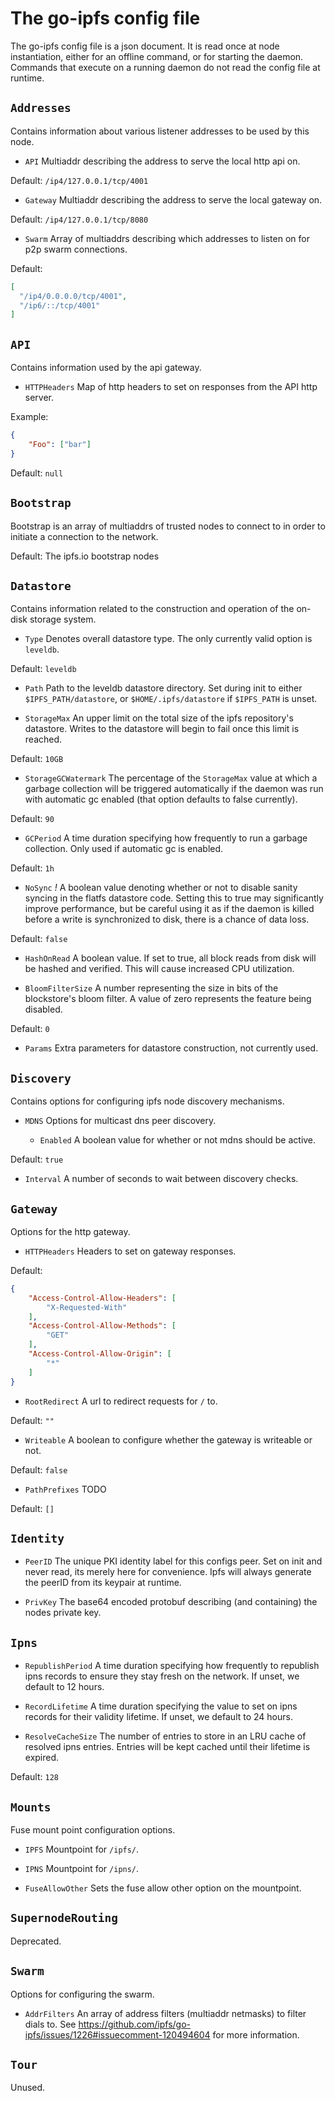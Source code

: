 # The go-ipfs config file
The go-ipfs config file is a json document. It is read once at node instantiation,
either for an offline command, or for starting the daemon. Commands that execute on
a running daemon do not read the config file at runtime.

## `Addresses`
Contains information about various listener addresses to be used by this node.

- `API`
Multiaddr describing the address to serve the local http api on.

Default: `/ip4/127.0.0.1/tcp/4001`

- `Gateway`
Multiaddr describing the address to serve the local gateway on.

Default: `/ip4/127.0.0.1/tcp/8080`

- `Swarm`
Array of multiaddrs describing which addresses to listen on for p2p swarm connections.

Default:
```json
[
  "/ip4/0.0.0.0/tcp/4001",
  "/ip6/::/tcp/4001"
]
```

## `API`
Contains information used by the api gateway.

- `HTTPHeaders`
Map of http headers to set on responses from the API http server.

Example:
```json
{
	"Foo": ["bar"]
}
```

Default: `null`

## `Bootstrap`
Bootstrap is an array of multiaddrs of trusted nodes to connect to in order to
initiate a connection to the network.

Default: The ipfs.io bootstrap nodes

## `Datastore`
Contains information related to the construction and operation of the on-disk
storage system.

- `Type`
Denotes overall datastore type. The only currently valid option is `leveldb`.

Default: `leveldb`

- `Path`
Path to the leveldb datastore directory. Set during init to either `$IPFS_PATH/datastore`, or `$HOME/.ipfs/datastore` if `$IPFS_PATH` is unset.

- `StorageMax`
An upper limit on the total size of the ipfs repository's datastore. Writes to the datastore will begin to fail once this limit is reached.

Default: `10GB`

- `StorageGCWatermark`
The percentage of the `StorageMax` value at which a garbage collection will be triggered automatically if the daemon was run with automatic gc enabled (that option defaults to false currently).

Default: `90`

- `GCPeriod`
A time duration specifying how frequently to run a garbage collection. Only used if automatic gc is enabled.

Default: `1h`

- `NoSync` *!*
A boolean value denoting whether or not to disable sanity syncing in the flatfs datastore code. Setting this to true may significantly improve performance, but be careful using it as if the daemon is killed before a write is synchronized to disk, there is a chance of data loss.

Default: `false`

- `HashOnRead`
A boolean value. If set to true, all block reads from disk will be hashed and verified. This will cause increased CPU utilization.

- `BloomFilterSize`
A number representing the size in bits of the blockstore's bloom filter. A value of zero represents the feature being disabled.

Default: `0` 

- `Params`
Extra parameters for datastore construction, not currently used.

## `Discovery`
Contains options for configuring ipfs node discovery mechanisms.

- `MDNS`
Options for multicast dns peer discovery.

  - `Enabled`
A boolean value for whether or not mdns should be active.

Default: `true`

  -  `Interval`
A number of seconds to wait between discovery checks.


## `Gateway`
Options for the http gateway.

- `HTTPHeaders`
Headers to set on gateway responses.

Default:
```json
{
	"Access-Control-Allow-Headers": [
		"X-Requested-With"
	],
	"Access-Control-Allow-Methods": [
		"GET"
	],
	"Access-Control-Allow-Origin": [
		"*"
	]
}
```

- `RootRedirect`
A url to redirect requests for `/` to.

Default: `""`

- `Writeable`
A boolean to configure whether the gateway is writeable or not.

Default: `false`

- `PathPrefixes`
TODO

Default: `[]`

## `Identity`

- `PeerID`
The unique PKI identity label for this configs peer. Set on init and never read, its merely here for convenience. Ipfs will always generate the peerID from its keypair at runtime.

- `PrivKey`
The base64 encoded protobuf describing (and containing) the nodes private key.

## `Ipns`

- `RepublishPeriod`
A time duration specifying how frequently to republish ipns records to ensure they stay fresh on the network. If unset, we default to 12 hours.

- `RecordLifetime`
A time duration specifying the value to set on ipns records for their validity lifetime.
If unset, we default to 24 hours.

- `ResolveCacheSize`
The number of entries to store in an LRU cache of resolved ipns entries. Entries will be kept cached until their lifetime is expired.

Default: `128`

## `Mounts`
Fuse mount point configuration options.

- `IPFS`
Mountpoint for `/ipfs/`.

- `IPNS`
Mountpoint for `/ipns/`.

- `FuseAllowOther`
Sets the fuse allow other option on the mountpoint.

## `SupernodeRouting`
Deprecated.

## `Swarm`
Options for configuring the swarm.

- `AddrFilters`
An array of address filters (multiaddr netmasks) to filter dials to.
See https://github.com/ipfs/go-ipfs/issues/1226#issuecomment-120494604 for more information.

## `Tour`
Unused.
